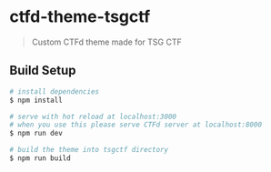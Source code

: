 # ctfd-theme-tsgctf

> Custom CTFd theme made for TSG CTF

## Build Setup

```bash
# install dependencies
$ npm install

# serve with hot reload at localhost:3000
# when you use this please serve CTFd server at localhost:8000
$ npm run dev

# build the theme into tsgctf directory
$ npm run build
```

